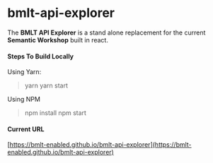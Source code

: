 # bmlt-api-explorer
The **BMLT API Explorer** is a stand alone replacement for the current **Semantic Workshop** built in react.

#### Steps To Build Locally

Using Yarn:

> yarn
> yarn start

Using NPM

> npm install
> npm start


#### Current URL
[https://bmlt-enabled.github.io/bmlt-api-explorer](https://bmlt-enabled.github.io/bmlt-api-explorer)